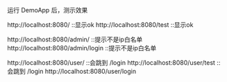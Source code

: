 
运行 DemoApp 后，测示效果

http://localhost:8080/          ::显示ok
http://localhost:8080/test      ::显示ok

http://localhost:8080/admin/       ::提示不是ip白名单
http://localhost:8080/admin/login  ::提示不是ip白名单

http://localhost:8080/user/      ::会跳到 /login
http://localhost:8080/user/test  ::会跳到 /login
http://localhost:8080/user/login